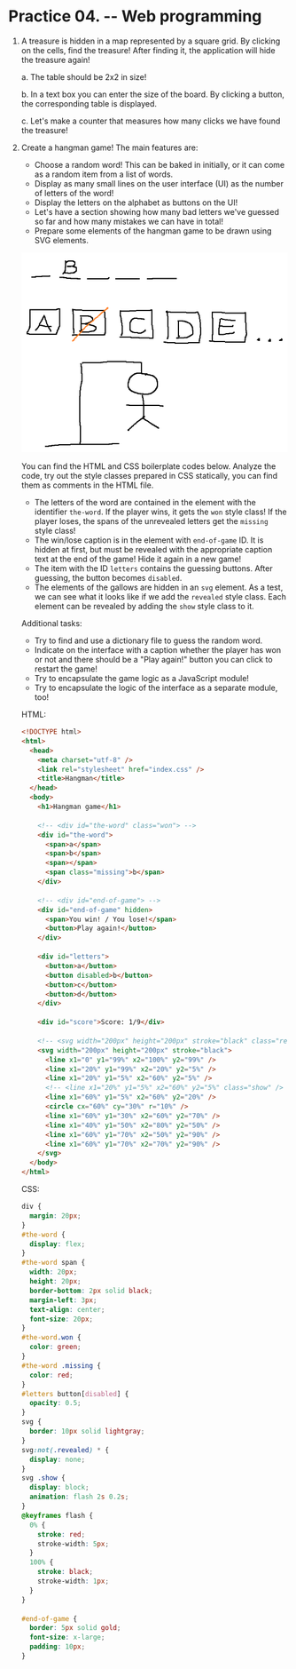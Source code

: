 <style type="text/css">
main img {
    max-width: 100%;
}
main ul p, main ol p {
  display: block;
}
</style>

# Practice 04. -- Web programming

1. A treasure is hidden in a map represented by a square grid. By clicking on the cells, find the treasure! After finding it, the application will hide the treasure again!
    
    a. The table should be 2x2 in size!

    b. In a text box you can enter the size of the board. By clicking a button, the corresponding table is displayed.
    
    c. Let's make a counter that measures how many clicks we have found the treasure!

2. Create a hangman game! The main features are:

    - Choose a random word! This can be baked in initially, or it can come as a random item from a list of words.
    - Display as many small lines on the user interface (UI) as the number of letters of the word!
    - Display the letters on the alphabet as buttons on the UI!
    - Let's have a section showing how many bad letters we've guessed so far and how many mistakes we can have in total!
    - Prepare some elements of the hangman game to be drawn using SVG elements.

    ![](https://github.com/vimtaai/elte-efop-feladattar/blob/master/tasks/hangman/assets/plan.png?raw=true)

    You can find the HTML and CSS boilerplate codes below. Analyze the code, try out the style classes prepared in CSS statically, you can find them as comments in the HTML file.

    - The letters of the word are contained in the element with the identifier `the-word`. If the player wins, it gets the `won` style class! If the player loses, the spans of the unrevealed letters get the `missing` style class!
    - The win/lose caption is in the element with `end-of-game` ID. It is hidden at first, but must be revealed with the appropriate caption text at the end of the game! Hide it again in a new game!
    - The item with the ID `letters` contains the guessing buttons. After guessing, the button becomes `disabled`.
    - The elements of the gallows are hidden in an `svg` element. As a test, we can see what it looks like if we add the `revealed` style class. Each element can be revealed by adding the `show` style class to it.

    Additional tasks:

    - Try to find and use a dictionary file to guess the random word.
    - Indicate on the interface with a caption whether the player has won or not and there should be a "Play again!" button you can click to restart the game!
    - Try to encapsulate the game logic as a JavaScript module!
    - Try to encapsulate the logic of the interface as a separate module, too!

    HTML:

    ```html
    <!DOCTYPE html>
    <html>
      <head>
        <meta charset="utf-8" />
        <link rel="stylesheet" href="index.css" />
        <title>Hangman</title>
      </head>
      <body>
        <h1>Hangman game</h1>

        <!-- <div id="the-word" class="won"> -->
        <div id="the-word">
          <span>a</span>
          <span>b</span>
          <span></span>
          <span class="missing">b</span>
        </div>

        <!-- <div id="end-of-game"> -->
        <div id="end-of-game" hidden>
          <span>You win! / You lose!</span>
          <button>Play again!</button>
        </div>

        <div id="letters">
          <button>a</button>
          <button disabled>b</button>
          <button>c</button>
          <button>d</button>
        </div>

        <div id="score">Score: 1/9</div>

        <!-- <svg width="200px" height="200px" stroke="black" class="revealed"> -->
        <svg width="200px" height="200px" stroke="black">
          <line x1="0" y1="99%" x2="100%" y2="99%" />
          <line x1="20%" y1="99%" x2="20%" y2="5%" />
          <line x1="20%" y1="5%" x2="60%" y2="5%" />
          <!-- <line x1="20%" y1="5%" x2="60%" y2="5%" class="show" /> -->
          <line x1="60%" y1="5%" x2="60%" y2="20%" />
          <circle cx="60%" cy="30%" r="10%" />
          <line x1="60%" y1="30%" x2="60%" y2="70%" />
          <line x1="40%" y1="50%" x2="80%" y2="50%" />
          <line x1="60%" y1="70%" x2="50%" y2="90%" />
          <line x1="60%" y1="70%" x2="70%" y2="90%" />
        </svg>
      </body>
    </html>
    ```

    CSS:

    ```css
    div {
      margin: 20px;
    }
    #the-word {
      display: flex;
    }
    #the-word span {
      width: 20px;
      height: 20px;
      border-bottom: 2px solid black;
      margin-left: 3px;
      text-align: center;
      font-size: 20px;
    }
    #the-word.won {
      color: green;
    }
    #the-word .missing {
      color: red;
    }
    #letters button[disabled] {
      opacity: 0.5;
    }
    svg {
      border: 10px solid lightgray;
    }
    svg:not(.revealed) * {
      display: none;
    }
    svg .show {
      display: block;
      animation: flash 2s 0.2s;
    }
    @keyframes flash {
      0% {
        stroke: red;
        stroke-width: 5px;
      }
      100% {
        stroke: black;
        stroke-width: 1px;
      }
    }

    #end-of-game {
      border: 5px solid gold;
      font-size: x-large;
      padding: 10px;
    }
    ```
